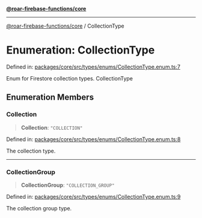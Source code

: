 [**@roar-firebase-functions/core**](../README.md)

***

[@roar-firebase-functions/core](../README.md) / CollectionType

# Enumeration: CollectionType

Defined in: [packages/core/src/types/enums/CollectionType.enum.ts:7](https://github.com/yeatmanlab/roar-firebase-functions/blob/24ea7b8e0f05ba2fca7d62901c43f15726f15a89/packages/core/src/types/enums/CollectionType.enum.ts#L7)

Enum for Firestore collection types.
 CollectionType

## Enumeration Members

### Collection

> **Collection**: `"COLLECTION"`

Defined in: [packages/core/src/types/enums/CollectionType.enum.ts:8](https://github.com/yeatmanlab/roar-firebase-functions/blob/24ea7b8e0f05ba2fca7d62901c43f15726f15a89/packages/core/src/types/enums/CollectionType.enum.ts#L8)

The collection type.

***

### CollectionGroup

> **CollectionGroup**: `"COLLECTION_GROUP"`

Defined in: [packages/core/src/types/enums/CollectionType.enum.ts:9](https://github.com/yeatmanlab/roar-firebase-functions/blob/24ea7b8e0f05ba2fca7d62901c43f15726f15a89/packages/core/src/types/enums/CollectionType.enum.ts#L9)

The collection group type.
